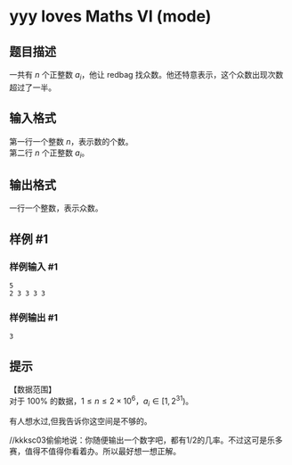 # yyy loves Maths VI (mode)

## 题目描述

一共有 $n$ 个正整数 $a_i$，他让 redbag 找众数。他还特意表示，这个众数出现次数超过了一半。  


## 输入格式

第一行一个整数 $n$，表示数的个数。   
第二行 $n$ 个正整数 $a_i$。


## 输出格式

一行一个整数，表示众数。


## 样例 #1

### 样例输入 #1
```
5
2 3 3 3 3
```

### 样例输出 #1

```
3
```

## 提示

【数据范围】  
对于 $100\%$ 的数据，$1\le n \le 2\times 10^6$，$a_i \in [1,2^{31})$。

有人想水过,但我告诉你这空间是不够的。

//kkksc03偷偷地说：你随便输出一个数字吧，都有1/2的几率。不过这可是乐多赛，值得不值得你看着办。所以最好想一想正解。

